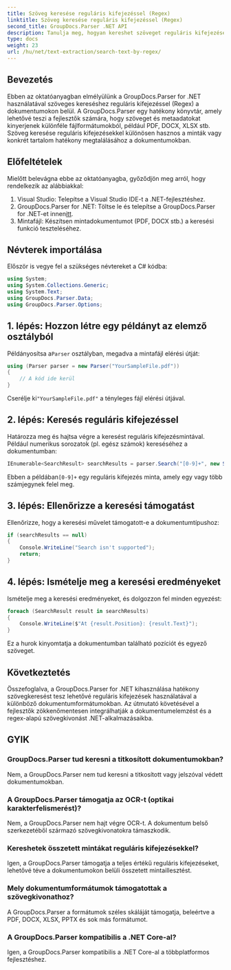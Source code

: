 ```yaml
---
title: Szöveg keresése reguláris kifejezéssel (Regex)
linktitle: Szöveg keresése reguláris kifejezéssel (Regex)
second_title: GroupDocs.Parser .NET API
description: Tanulja meg, hogyan kereshet szöveget reguláris kifejezésekkel a dokumentumokban a GroupDocs.Parser for .NET segítségével. Konkrét tartalmat könnyedén kivonat.
type: docs
weight: 23
url: /hu/net/text-extraction/search-text-by-regex/
---
```

## Bevezetés
Ebben az oktatóanyagban elmélyülünk a GroupDocs.Parser for .NET használatával szöveges kereséshez reguláris kifejezéssel (Regex) a dokumentumokon belül. A GroupDocs.Parser egy hatékony könyvtár, amely lehetővé teszi a fejlesztők számára, hogy szöveget és metaadatokat kinyerjenek különféle fájlformátumokból, például PDF, DOCX, XLSX stb. Szöveg keresése reguláris kifejezésekkel különösen hasznos a minták vagy konkrét tartalom hatékony megtalálásához a dokumentumokban.
## Előfeltételek
Mielőtt belevágna ebbe az oktatóanyagba, győződjön meg arról, hogy rendelkezik az alábbiakkal:
1. Visual Studio: Telepítse a Visual Studio IDE-t a .NET-fejlesztéshez.
2.  GroupDocs.Parser for .NET: Töltse le és telepítse a GroupDocs.Parser for .NET-et innen[itt](https://releases.groupdocs.com/parser/net/).
3. Mintafájl: Készítsen mintadokumentumot (PDF, DOCX stb.) a keresési funkció teszteléséhez.

## Névterek importálása
Először is vegye fel a szükséges névtereket a C# kódba:
```csharp
using System;
using System.Collections.Generic;
using System.Text;
using GroupDocs.Parser.Data;
using GroupDocs.Parser.Options;
```
## 1. lépés: Hozzon létre egy példányt az elemző osztályból
 Példányosítsa a`Parser` osztályban, megadva a mintafájl elérési útját:
```csharp
using (Parser parser = new Parser("YourSampleFile.pdf"))
{
    // A kód ide kerül
}
```
 Cserélje ki`"YourSampleFile.pdf"` a tényleges fájl elérési útjával.
## 2. lépés: Keresés reguláris kifejezéssel
Határozza meg és hajtsa végre a keresést reguláris kifejezésmintával. Például numerikus sorozatok (pl. egész számok) kereséséhez a dokumentumban:
```csharp
IEnumerable<SearchResult> searchResults = parser.Search("[0-9]+", new SearchOptions(true, false, true));
```
 Ebben a példában`[0-9]+` egy reguláris kifejezés minta, amely egy vagy több számjegynek felel meg.
## 3. lépés: Ellenőrizze a keresési támogatást
Ellenőrizze, hogy a keresési művelet támogatott-e a dokumentumtípushoz:
```csharp
if (searchResults == null)
{
    Console.WriteLine("Search isn't supported");
    return;
}
```
## 4. lépés: Ismételje meg a keresési eredményeket
Ismételje meg a keresési eredményeket, és dolgozzon fel minden egyezést:
```csharp
foreach (SearchResult result in searchResults)
{
    Console.WriteLine($"At {result.Position}: {result.Text}");
}
```
Ez a hurok kinyomtatja a dokumentumban található pozíciót és egyező szöveget.

## Következtetés
Összefoglalva, a GroupDocs.Parser for .NET kihasználása hatékony szövegkeresést tesz lehetővé reguláris kifejezések használatával a különböző dokumentumformátumokban. Az útmutató követésével a fejlesztők zökkenőmentesen integrálhatják a dokumentumelemzést és a regex-alapú szövegkivonást .NET-alkalmazásaikba.

## GYIK
### GroupDocs.Parser tud keresni a titkosított dokumentumokban?
Nem, a GroupDocs.Parser nem tud keresni a titkosított vagy jelszóval védett dokumentumokban.
### A GroupDocs.Parser támogatja az OCR-t (optikai karakterfelismerést)?
Nem, a GroupDocs.Parser nem hajt végre OCR-t. A dokumentum belső szerkezetéből származó szövegkivonatokra támaszkodik.
### Kereshetek összetett mintákat reguláris kifejezésekkel?
Igen, a GroupDocs.Parser támogatja a teljes értékű reguláris kifejezéseket, lehetővé téve a dokumentumokon belüli összetett mintaillesztést.
### Mely dokumentumformátumok támogatottak a szövegkivonathoz?
A GroupDocs.Parser a formátumok széles skáláját támogatja, beleértve a PDF, DOCX, XLSX, PPTX és sok más formátumot.
### A GroupDocs.Parser kompatibilis a .NET Core-al?
Igen, a GroupDocs.Parser kompatibilis a .NET Core-al a többplatformos fejlesztéshez.